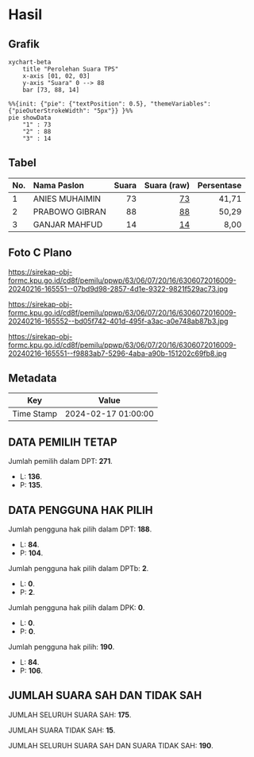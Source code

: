 # Hasil

## Grafik

```mermaid
xychart-beta
    title "Perolehan Suara TPS"
    x-axis [01, 02, 03]
    y-axis "Suara" 0 --> 88
    bar [73, 88, 14]
```

```mermaid
%%{init: {"pie": {"textPosition": 0.5}, "themeVariables": {"pieOuterStrokeWidth": "5px"}} }%%
pie showData
    "1" : 73
    "2" : 88
    "3" : 14
```

## Tabel

| No. | Nama Paslon    | Suara | Suara (raw) | Persentase |
|:--- |:-------------- | -----:| -----------:| ----------:|
| 1   | ANIES MUHAIMIN | 73    | [73][p-1]   | 41,71      |
| 2   | PRABOWO GIBRAN | 88    | [88][p-2]   | 50,29      |
| 3   | GANJAR MAHFUD  | 14    | [14][p-3]   | 8,00       |


[p-1]: https://github.com/gigit-pemilu/pemilu-2024/blob/main/pilpres/hitung-suara/sub/63-kalimantan-selatan/sub/06-hulu-sungai-selatan/sub/07-daha-selatan/sub/2016-samuda/sub/009-tps/sub/paslon-1.txt
[p-2]: https://github.com/gigit-pemilu/pemilu-2024/blob/main/pilpres/hitung-suara/sub/63-kalimantan-selatan/sub/06-hulu-sungai-selatan/sub/07-daha-selatan/sub/2016-samuda/sub/009-tps/sub/paslon-2.txt
[p-3]: https://github.com/gigit-pemilu/pemilu-2024/blob/main/pilpres/hitung-suara/sub/63-kalimantan-selatan/sub/06-hulu-sungai-selatan/sub/07-daha-selatan/sub/2016-samuda/sub/009-tps/sub/paslon-3.txt

## Foto C Plano

https://sirekap-obj-formc.kpu.go.id/cd8f/pemilu/ppwp/63/06/07/20/16/6306072016009-20240216-165551--07bd9d98-2857-4d1e-9322-9821f529ac73.jpg

https://sirekap-obj-formc.kpu.go.id/cd8f/pemilu/ppwp/63/06/07/20/16/6306072016009-20240216-165552--bd05f742-401d-495f-a3ac-a0e748ab87b3.jpg

https://sirekap-obj-formc.kpu.go.id/cd8f/pemilu/ppwp/63/06/07/20/16/6306072016009-20240216-165551--f9883ab7-5296-4aba-a90b-151202c69fb8.jpg


## Metadata

| Key        | Value               |
| ---------- | ------------------- |
| Time Stamp | 2024-02-17 01:00:00 |


## DATA PEMILIH TETAP

Jumlah pemilih dalam DPT: **271**.
 * L: **136**.
 * P: **135**.

## DATA PENGGUNA HAK PILIH

Jumlah pengguna hak pilih dalam DPT: **188**.
 * L: **84**.
 * P: **104**.

Jumlah pengguna hak pilih dalam DPTb: **2**.
 * L: **0**.
 * P: **2**.

Jumlah pengguna hak pilih dalam DPK: **0**.
 * L: **0**.
 * P: **0**.

Jumlah pengguna hak pilih: **190**.
 * L: **84**.
 * P: **106**.

## JUMLAH SUARA SAH DAN TIDAK SAH

JUMLAH SELURUH SUARA SAH: **175**.

JUMLAH SUARA TIDAK SAH: **15**.

JUMLAH SELURUH SUARA SAH DAN SUARA TIDAK SAH: **190**.



